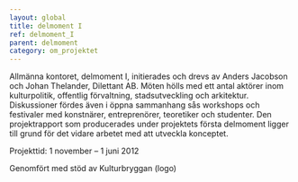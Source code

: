 ```yaml
---
layout: global
title: delmoment I
ref: delmoment_I
parent: delmoment
category: om_projektet
---
```


Allmänna kontoret, delmoment I, initierades och drevs av Anders Jacobson och Johan Thelander, Dilettant AB. Möten hölls med ett antal aktörer inom kulturpolitik, offentlig förvaltning, stadsutveckling och arkitektur. Diskussioner fördes även i öppna sammanhang sås workshops och festivaler med konstnärer, entreprenörer, teoretiker och studenter. Den projektrapport som producerades under projektets första delmoment ligger till grund för det vidare arbetet med att utveckla konceptet.

Projekttid: 1 november – 1 juni 2012

Genomfört med stöd av
Kulturbryggan (logo)
